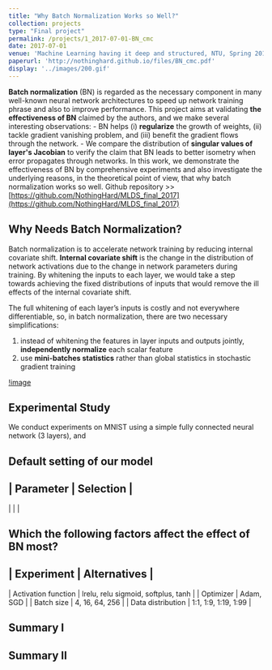 ```yaml
---
title: "Why Batch Normalization Works so Well?"
collection: projects
type: "Final project"
permalink: /projects/1_2017-07-01-BN_cmc
date: 2017-07-01
venue: 'Machine Learning having it deep and structured, NTU, Spring 2017'
paperurl: 'http://nothinghard.github.io/files/BN_cmc.pdf'
display: '../images/200.gif'
---
```


**Batch normalization** (BN) is regarded as the necessary component in many well-known neural network architectures to speed up network training phrase and also to improve performance.  This project aims at validating **the effectiveness of BN** claimed by the authors, and we make several interesting observations:
	- BN helps (i) **regularize** the growth of weights, (ii) tackle gradient vanishing problem, and (iii) benefit the gradient flows through the network.
	- We compare the distribution of **singular values of layer's Jacobian** to verify the claim that BN leads to better isometry when error propagates through networks.
In this work, we demonstrate the effectiveness of BN by comprehensive experiments and also investigate the underlying reasons, in the theoretical point of view, that why batch normalization works so well.  Github repository >> [https://github.com/NothingHard/MLDS_final_2017](https://github.com/NothingHard/MLDS_final_2017)

## Why Needs Batch Normalization?
Batch normalization is to accelerate network training by reducing internal covariate shift. **Internal covariate shift** is the change in the distribution of network activations due to the change in network parameters during training. By whitening the inputs to each layer, we would take a step towards achieving the fixed distributions of inputs that would remove the ill effects of the internal covariate shift.

The full whitening of each layer’s inputs is costly and not everywhere differentiable, so, in batch normalization, there are two necessary simplifications:
1. instead of whitening the features in layer inputs and outputs jointly, **independently normalize** each scalar feature
2. use **mini-batches statistics** rather than global statistics in stochastic gradient training

[!image]()

## Experimental Study

We conduct experiments on MNIST using a simple fully connected neural network (3 layers), and 

## Default setting of our model
| Parameter | Selection |
-------------------------
|  |  |

## Which the following factors affect the effect of BN most?
| Experiment | Alternatives |
-----------------------------
| Activation function |  lrelu, relu sigmoid, softplus, tanh |
| Optimizer  | Adam, SGD |
| Batch size | 4, 16, 64, 256 |
| Data distribution | 1:1, 1:9, 1:19, 1:99 |


## Summary I

## 

## Summary II

